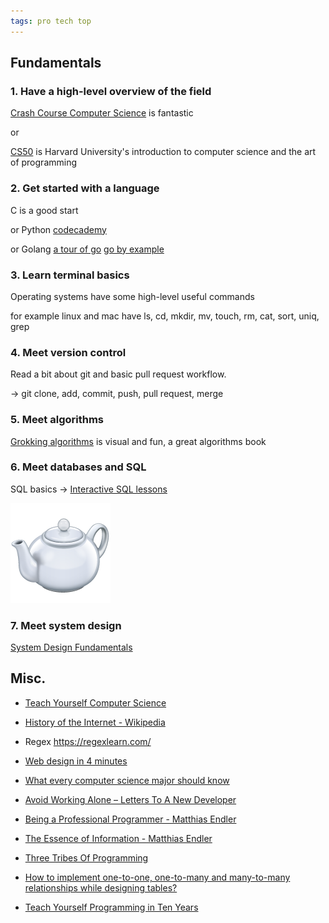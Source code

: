 ```yaml
---
tags: pro tech top
---
```


## Fundamentals 

### 1. Have a high-level overview of the field 

[Crash Course Computer Science](https://www.youtube.com/playlist?list=PL8dPuuaLjXtNlUrzyH5r6jN9ulIgZBpdo) is fantastic 

or 

[CS50](https://www.youtube.com/playlist?list=PLhQjrBD2T381L3iZyDTxRwOBuUt6m1FnW) is Harvard University's introduction to computer science and the art of programming

### 2. Get started with a language

C is a good start

or Python [codecademy](https://www.codecademy.com/learn/learn-python) 

or Golang [a tour of go](https://go.dev/tour/welcome/1) [go by example](https://gobyexample.com/)

### 3. Learn terminal basics 

Operating systems have some high-level useful commands 

for example linux and mac have ls, cd, mkdir, mv, touch, rm, cat, sort, uniq, grep

### 4. Meet version control 

Read a bit about git and basic pull request workflow. 

-> git clone, add, commit, push, pull request, merge 

### 5. Meet algorithms 

[Grokking algorithms](http://93.174.95.29/main/9F2B390517083CF4485BA524B80815F5) is visual and fun, a great algorithms book  

### 6. Meet databases and SQL 

SQL basics -> [Interactive SQL lessons](https://sqlbolt.com/) 
   
<a href="https://developer.mozilla.org/en-US/docs/Web/HTTP/Status/418">
<img src="/static/img/teapot.png">
</a>

### 7. Meet system design 

[System Design Fundamentals](https://www.youtube.com/watch?v=lX4CrbXMsNQ&list=PLCRMIe5FDPsd0gVs500xeOewfySTsmEjf&pp=iAQB)


## Misc. 

* [Teach Yourself Computer Science](https://teachyourselfcs.com/)

* [History of the Internet - Wikipedia](https://en.wikipedia.org/wiki/History_of_the_Internet)
  
* Regex <https://regexlearn.com/>

* [Web design in 4 minutes](https://jgthms.com/web-design-in-4-minutes/)

* [What every computer science major should know](http://matt.might.net/articles/what-cs-majors-should-know/)

* [Avoid Working Alone – Letters To A New Developer](https://letterstoanewdeveloper.com/2019/06/24/avoid-working-alone/)

* [Being a Professional Programmer - Matthias Endler](https://endler.dev/2017/professional-programming/)

* [The Essence of Information - Matthias Endler](https://endler.dev/2017/the-essence-of-information/)
  
* [Three Tribes Of Programming](https://josephg.com/blog/3-tribes/)

* [How to implement one-to-one, one-to-many and many-to-many relationships while designing tables?](https://stackoverflow.com/questions/7296846/how-to-implement-one-to-one-one-to-many-and-many-to-many-relationships-while-de)

* [Teach Yourself Programming in Ten Years](http://norvig.com/21-days.html)
